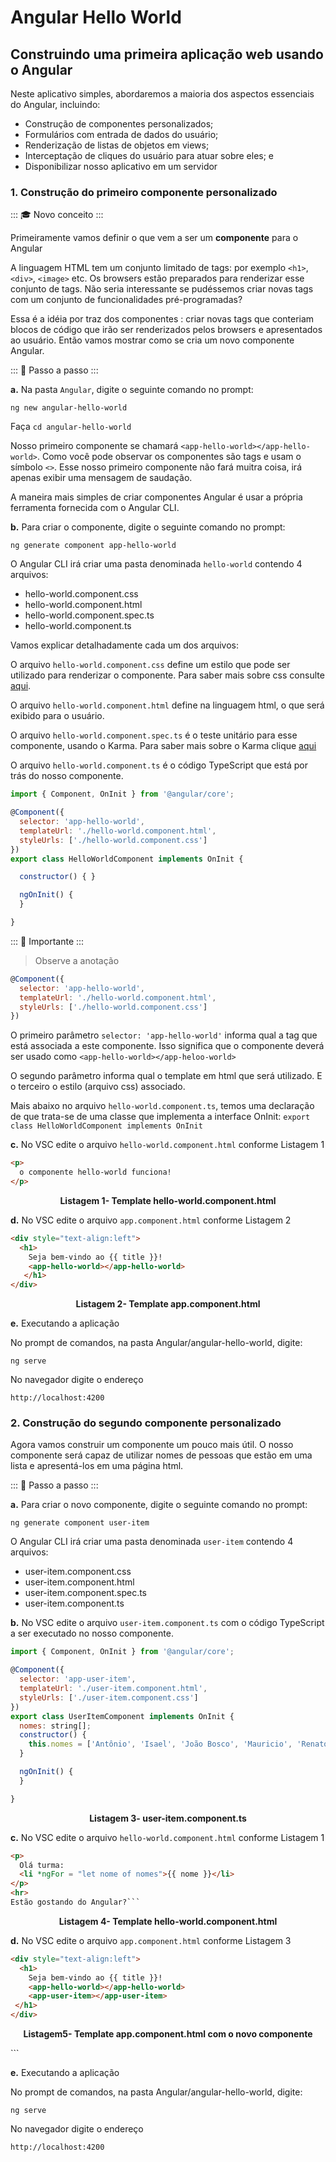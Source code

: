 # Angular Hello World 

##  Construindo uma primeira aplicação web usando o Angular

Neste aplicativo simples, abordaremos a maioria dos aspectos essenciais do Angular, incluindo:
- Construção de componentes personalizados;
- Formulários com entrada de dados do usuário;
- Renderização de listas de objetos em views;
- Interceptação de cliques do usuário para atuar sobre eles; e 
- Disponibilizar nosso aplicativo em um servidor

### 1. Construção do primeiro componente personalizado 

::: :mortar_board: Novo conceito :::

Primeiramente vamos definir o que vem a ser um **componente** para o Angular

A linguagem HTML tem um conjunto limitado de tags: por exemplo `<h1>`, `<div>`, `<image>` etc. Os browsers estão preparados para renderizar esse conjunto de tags.
Não seria interessante se pudéssemos criar novas tags com um conjunto de funcionalidades pré-programadas?

Essa é a idéia por traz dos componentes : criar novas tags que conteriam  blocos de código que irão ser renderizados pelos browsers e apresentados ao usuário.
Então vamos mostrar como se cria um novo componente Angular.

::: :walking: Passo a passo :::


**a.** Na pasta `Angular`, digite o seguinte comando no prompt: 

```
ng new angular-hello-world
```

Faça `cd angular-hello-world`

Nosso primeiro componente se chamará `<app-hello-world></app-hello-world>`.
Como você pode observar os componentes são tags e usam o símbolo `<>`.
Esse nosso primeiro componente não fará muitra coisa, irá apenas exibir uma mensagem de saudação.

A maneira mais simples de criar componentes Angular é usar a própria ferramenta fornecida com o Angular CLI.

**b.** Para criar o componente, digite o seguinte comando no prompt: 

```
ng generate component app-hello-world
```
O Angular CLI irá criar uma pasta denominada `hello-world` contendo 4 arquivos:
- hello-world.component.css
- hello-world.component.html
- hello-world.component.spec.ts
- hello-world.component.ts

Vamos explicar detalhadamente cada um dos arquivos:

O arquivo `hello-world.component.css` define um estilo que pode ser utilizado para renderizar o componente. Para saber mais sobre css consulte [aqui](https://www.w3schools.com/css/css_intro.asp).

O arquivo `hello-world.component.html` define na linguagem html, o que será exibido para o usuário.

O arquivo `hello-world.component.spec.ts` é o teste unitário para esse componente, usando o Karma. Para saber mais sobre o Karma clique [aqui](https://karma-runner.github.io/latest/index.html)

O arquivo `hello-world.component.ts` é o código TypeScript que está por trás do nosso componente.

```javascript 
import { Component, OnInit } from '@angular/core';

@Component({
  selector: 'app-hello-world',
  templateUrl: './hello-world.component.html',
  styleUrls: ['./hello-world.component.css']
})
export class HelloWorldComponent implements OnInit {

  constructor() { }

  ngOnInit() {
  }

}
```
::: :pushpin: Importante :::

> Observe a anotação
```javascript
@Component({
  selector: 'app-hello-world',
  templateUrl: './hello-world.component.html',
  styleUrls: ['./hello-world.component.css']
})
```

O primeiro parâmetro `selector: 'app-hello-world'` informa qual a tag que está associada a este componente. Isso significa que o componente deverá ser usado como `<app-hello-world></app-heloo-world>`

O segundo parâmetro informa qual o template em html que será utilizado. E o terceiro o estilo (arquivo css) associado.

Mais abaixo no arquivo `hello-world.component.ts`, temos uma declaração de que trata-se de uma classe que implementa a interface OnInit: `export class HelloWorldComponent implements OnInit`

**c.** No VSC  edite o arquivo `hello-world.component.html` conforme Listagem 1

```html
<p>
  o componente hello-world funciona!
</p>
```
<p align="center">
   <strong>Listagem 1- Template hello-world.component.html</strong> 
</p>

**d.** No VSC  edite o arquivo `app.component.html` conforme Listagem 2


```html
<div style="text-align:left">
  <h1>
    Seja bem-vindo ao {{ title }}! 
    <app-hello-world></app-hello-world>
   </h1>
</div>
```
<p align="center">
   <strong>Listagem 2- Template app.component.html</strong> 
</p>


**e.** Executando a aplicação  

No prompt de comandos, na pasta Angular/angular-hello-world,  digite:
```
ng serve 
```
 
No navegador digite o endereço

```
http://localhost:4200
```
### 2. Construção do segundo componente personalizado 

Agora vamos construir um componente um pouco mais útil. O nosso componente será capaz de utilizar nomes de pessoas que estão em uma lista e apresentá-los em uma página html.

::: :walking: Passo a passo :::


**a.** Para criar o novo componente, digite o seguinte comando no prompt: 

```
ng generate component user-item
```
O Angular CLI irá criar uma pasta denominada `user-item` contendo 4 arquivos:
- user-item.component.css
- user-item.component.html
- user-item.component.spec.ts
- user-item.component.ts

**b.** No VSC  edite o arquivo `user-item.component.ts` com o código TypeScript a ser executado no nosso componente.

```javascript 
import { Component, OnInit } from '@angular/core';

@Component({
  selector: 'app-user-item',
  templateUrl: './user-item.component.html',
  styleUrls: ['./user-item.component.css']
})
export class UserItemComponent implements OnInit {
  nomes: string[];
  constructor() {
    this.nomes = ['Antônio', 'Isael', 'João Bosco', 'Mauricio', 'Renato', 'Weber']; // nome dos componentes do Grupo ABIM
  }

  ngOnInit() {
  }

}

```
<p align="center">
   <strong>Listagem 3- user-item.component.ts</strong> 
</p>

**c.** No VSC  edite o arquivo `hello-world.component.html` conforme Listagem 1

```html
<p>
  Olá turma:
  <li *ngFor = "let nome of nomes">{{ nome }}</li>
</p>
<hr>
Estão gostando do Angular?```
```
<p align="center">
   <strong>Listagem 4- Template hello-world.component.html</strong> 
</p>

**d.** No VSC  edite o arquivo `app.component.html` conforme Listagem 3


```html
<div style="text-align:left">
  <h1>
    Seja bem-vindo ao {{ title }}! 
    <app-hello-world></app-hello-world>
    <app-user-item></app-user-item>
 </h1>
</div>
```
<p align="center">
   <strong>Listagem5- Template app.component.html com o novo componente</strong> 
</p>
```


**e.** Executando a aplicação  

No prompt de comandos, na pasta Angular/angular-hello-world,  digite:
```
ng serve 
```
 
No navegador digite o endereço

```
http://localhost:4200